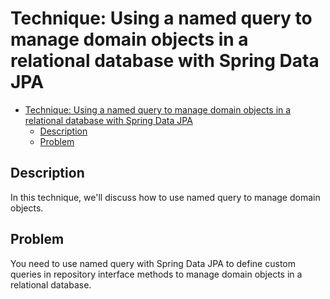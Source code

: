 # Technique: Using a named query to manage domain objects in a relational database with Spring Data JPA

- [Technique: Using a named query to manage domain objects in a relational database with Spring Data JPA](#technique-using-a-named-query-to-manage-domain-objects-in-a-relational-database-with-spring-data-jpa)
  - [Description](#description)
  - [Problem](#problem)

## Description
In this technique, we'll discuss how to use named query to manage domain objects.

## Problem
You need to use named query with Spring Data JPA to define custom queries in repository interface methods to manage domain objects in a relational database.